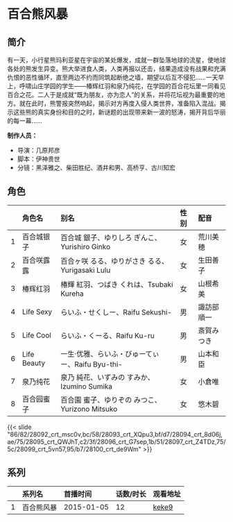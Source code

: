 # 百合熊风暴


## 简介

有一天，小行星熊玛利亚星在宇宙的某处爆发，成就一群坠落地球的流星，使地球各处的熊发生异变。熊大举进食人类，人类再报以还击，结果造成没有战果和充满仇恨的恶性循环，直至两边不约而同筑起断绝之墙，期望以后互不侵犯……一天早上，呼啸山庄学园的学生——椿辉红羽和泉乃纯花，在学园的百合花坛里一同看见百合之花。二人于是成就“既为朋友，亦为恋人”的关系，并将花坛视为最重要的地方。就在此时，熊警报突然响起，揭示对方再度入侵人类世界，准备陷入混战。揭示这些熊的真实身份和目的之时，新谜题的出现带来新一波的怒涛，揭开背后华丽的每一幕……

**制作人员：**
- 导演：几原邦彦
- 脚本：伊神贵世
- 分镜：黑泽雅之、柴田胜纪、酒井和男、高桥亨、古川知宏

## 角色

|     |   角色名   |   别名  | 性别 |  配音  |
|:--- |:------  |:----      |:---  |:--   |
| 1 | 百合城银子 | 百合城 銀子、ゆりしろ ぎんこ、Yurishiro Ginko | 女 | 荒川美穂 |
| 2 | 百合咲露露 | 百合ヶ咲 るる、ゆりがさき るる、Yurigasaki Lulu | 女 | 生田善子 |
| 3 | 椿辉红羽 | 椿輝 紅羽、つばき くれは、Tsubaki Kureha | 女 | 山根希美 |
| 4 | Life Sexy | らいふ・せくしー、Raifu Sekushi- | 男 | 諏訪部順一 |
| 5 | Life Cool | らいふ・くーる、Raifu Ku-ru | 男 | 斎賀みつき |
| 6 | Life Beauty | 一生·优雅、らいふ・びゅーてぃー、Raifu Byu-thi- | 男 | 山本和臣 |
| 7 | 泉乃纯花 | 泉乃 純花、いずみの すみか、Izumino Sumika | 女 | 小倉唯 |
| 8 | 百合园蜜子 | 百合園 蜜子、ゆりぞの みつこ、Yurizono Mitsuko | 女 | 悠木碧 |

{{< slide "86/82/28092_crt_msc0v,bc/58/28093_crt_XQpu3,bf/d7/28094_crt_8d06j,ae/75/28095_crt_QWJhT,c2/3f/28096_crt_G7sep,1b/51/28097_crt_Z4TDz,75/5c/28099_crt_5vn57,95/b7/28100_crt_de9Wm" >}}

## 系列

|     | 系列名   | 首播时间       | 话数/时长 | 观看地址                                                    |
| :-- | :---- | :--------- | :---- | :------------------------------------------------------ |
| 1   | 百合熊风暴 | 2015-01-05 | 12    | [keke9](https://www.keke9.app/play/26082-4-214623.html) |



